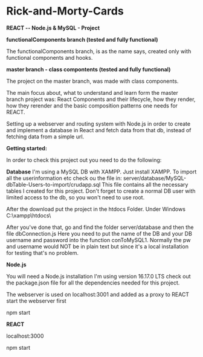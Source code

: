 # Rick-and-Morty-Cards
**REACT -- Node.js &amp; MySQL - Project**


**functionalComponents branch (tested and fully functional)**

The functionalComponents branch, is as the name says, created only with functional components and hooks.

**master branch - class compontents (tested and fully functional)**

The project on the master branch, was made with class components.

The main focus about, what to understand and learn form the master branch project was:
React Components and their lifecycle, how they render, how they rerender and the basic composition patterns one needs for REACT.

Setting up a webserver and routing system with Node.js in order to create and implement a database in React 
and fetch data from that db, instead of fetching data from a simple url.


**Getting started:**

In order to check this project out you need to do the following:

**Database**
I'm using  a MySQL DB with XAMPP.
Just install XAMPP.
To import all the userinformation etc check ou the file in:
server/database/MySQL-dbTable-Users-to-import/crudapp.sql
This file contains all the necessary tables I created for this project.
Don't forget to create a normal DB user with limited access to the db, so you won't need to use root.


After the download put the project in the htdocs Folder.
Under Windows C:\xampp\htdocs\


After you've done that, go and find the folder server/database and then the file dbConnection.js
Here you need to put the name of the DB and your DB username and password into the function conToMySQL1.
Normally the pw and username would NOT be in plain text but since it's a local installation for testing that's no problem.


**Node.js**

You will need a Node.js installation 
I'm using version 16.17.0 LTS
check out the package.json file for all the dependencies needed for this project.

The webserver is used on localhost:3001 and added as a proxy to REACT
start the webserver first

npm start


**REACT**

localhost:3000

npm start

